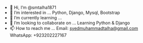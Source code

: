 - 👋 Hi, I’m @smtalha1871
- 👀 I’m interested in ... Python, Django, Mysql, Bootstrap
- 🌱 I’m currently learning ...
- 💞️ I’m looking to collaborate on ... Learning Python & Django
- 📫 How to reach me ... Email: syedmuhammadtalha@gmail.com WhatsApp: +923202227167

<!---
smtalha1871/smtalha1871 is a ✨ special ✨ repository because its `README.md` (this file) appears on your GitHub profile.
You can click the Preview link to take a look at your changes.
--->
